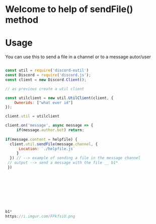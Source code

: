 # Welcome to help of **sendFile()** method


# Usage

You can use this to send a file in a channel or to a message autor/user

```js

const util = require('discord-eutil') 
const Discord = require('discord.js');
const client = new Discord.Client(); 

// as previous create a util client

const utilclient = new util.UtilClient(client, {
    Ownerids: ["what ever id"]
});

client.util = utilclient

client.on('message', async message => { 
     if(message.author.bot) return;
     
if(message.content = helpfile) {
  client.util.sendFile(message.channel, {
      Location: `./helpfile.js`
     }
  }) // --> example of sending a file in the message channel
 // output --> send a message with the file __ b1*
 })









b1* 
https://i.imgur.com/FPkfsiU.png
